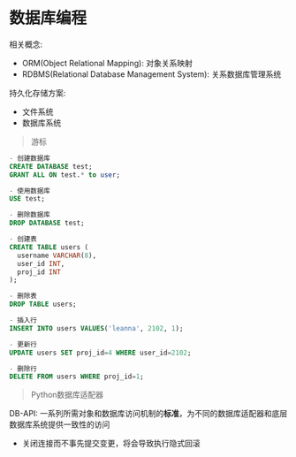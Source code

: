 # 数据库编程

相关概念:

- ORM(Object Relational Mapping): 对象关系映射
- RDBMS(Relational Database Management System): 关系数据库管理系统

持久化存储方案:

- 文件系统
- 数据库系统

> 游标

```sql
- 创建数据库
CREATE DATABASE test;
GRANT ALL ON test.* to user;

- 使用数据库
USE test;

- 删除数据库
DROP DATABASE test;

- 创建表
CREATE TABLE users (
  username VARCHAR(8),
  user_id INT,
  proj_id INT
);

- 删除表
DROP TABLE users;

- 插入行
INSERT INTO users VALUES('leanna', 2102, 1);

- 更新行
UPDATE users SET proj_id=4 WHERE user_id=2102;

- 删除行
DELETE FROM users WHERE proj_id=1;

```

> Python数据库适配器

DB-API: 一系列所需对象和数据库访问机制的**标准**，为不同的数据库适配器和底层数据库系统提供一致性的访问

- 关闭连接而不事先提交变更，将会导致执行隐式回滚



